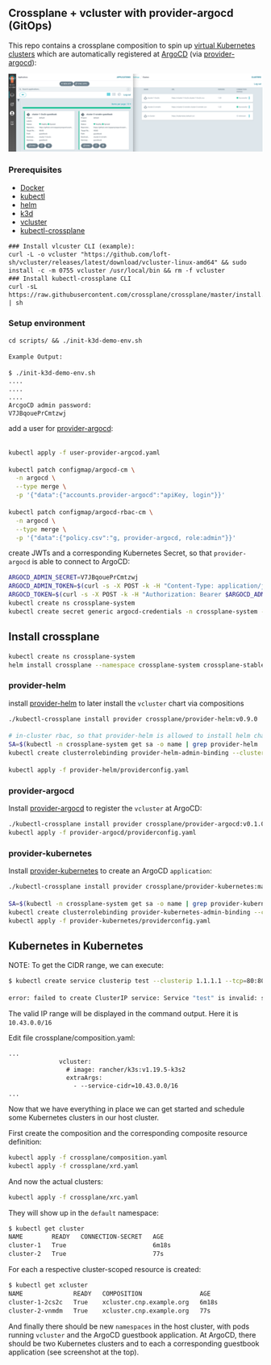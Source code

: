 ## Crossplane + vcluster with provider-argocd (GitOps)

This repo contains a crossplane composition to spin up [virtual Kubernetes clusters](https://www.vcluster.com/) which are automatically registered at [ArgoCD](https://argo-cd.readthedocs.io/en/stable/) (via [provider-argocd](https://github.com/crossplane-contrib/provider-argocd)):

![](argocd.png)

###  Prerequisites

- [Docker](https://docs.docker.com/engine/install/ubuntu/)
- [kubectl](https://kubernetes.io/docs/tasks/tools/#kubectl)
- [helm](https://helm.sh/docs/intro/install/)
- [k3d](https://k3d.io/#installation)
- [vcluster](https://www.vcluster.com/docs/getting-started/setup)
- [kubectl-crossplane](https://docs.crossplane.io/v1.10/getting-started/install-configure/)
```
### Install vlcuster CLI (example):
curl -L -o vcluster "https://github.com/loft-sh/vcluster/releases/latest/download/vcluster-linux-amd64" && sudo install -c -m 0755 vcluster /usr/local/bin && rm -f vcluster
### Install kubectl-crossplane CLI
curl -sL https://raw.githubusercontent.com/crossplane/crossplane/master/install.sh | sh
```

### Setup environment

```
cd scripts/ && ./init-k3d-demo-env.sh

Example Output:

$ ./init-k3d-demo-env.sh 
....
....
....
ArcgoCD admin password:
V7JBqouePrCmtzwj
```

add a user for [provider-argocd](https://argo-cd.readthedocs.io/en/stable/operator-manual/user-management/):
```bash

kubectl apply -f user-provider-argcod.yaml

kubectl patch configmap/argocd-cm \
  -n argocd \
  --type merge \
  -p '{"data":{"accounts.provider-argocd":"apiKey, login"}}'

kubectl patch configmap/argocd-rbac-cm \
  -n argocd \
  --type merge \
  -p '{"data":{"policy.csv":"g, provider-argocd, role:admin"}}'
```
create JWTs and a corresponding Kubernetes Secret, so that `provider-argocd` is able to connect to ArgoCD:
```bash
ARGOCD_ADMIN_SECRET=V7JBqouePrCmtzwj
ARGOCD_ADMIN_TOKEN=$(curl -s -X POST -k -H "Content-Type: application/json" --data '{"username":"admin","password":"'$ARGOCD_ADMIN_SECRET'"}' http://argocd.192.168.1.99.nip.io:8080/api/v1/session | jq -r .token)
ARGOCD_TOKEN=$(curl -s -X POST -k -H "Authorization: Bearer $ARGOCD_ADMIN_TOKEN" -H "Content-Type: application/json" http://argocd.192.168.1.99.nip.io:8080/api/v1/account/provider-argocd/token | jq -r .token)
kubectl create ns crossplane-system
kubectl create secret generic argocd-credentials -n crossplane-system --from-literal=authToken="$ARGOCD_TOKEN"
```

## Install crossplane
```bash
kubectl create ns crossplane-system
helm install crossplane --namespace crossplane-system crossplane-stable/crossplane
```

### provider-helm
install [provider-helm](https://github.com/crossplane-contrib/provider-helm) to later install the `vcluster` chart via compositions
```bash
./kubectl-crossplane install provider crossplane/provider-helm:v0.9.0

# in-cluster rbac, so that provider-helm is allowed to install helm charts into the host cluster
SA=$(kubectl -n crossplane-system get sa -o name | grep provider-helm | sed -e 's|serviceaccount\/|crossplane-system:|g')
kubectl create clusterrolebinding provider-helm-admin-binding --clusterrole cluster-admin --serviceaccount="${SA}"

kubectl apply -f provider-helm/providerconfig.yaml
```
### provider-argocd
Install [provider-argocd](https://github.com/crossplane-contrib/provider-argocd) to register the `vcluster` at ArgoCD:
```bash
./kubectl-crossplane install provider crossplane/provider-argocd:v0.1.0
kubectl apply -f provider-argocd/providerconfig.yaml
```

### provider-kubernetes
Install [provider-kubernetes](https://github.com/crossplane-contrib/provider-kubernetes) to create an ArgoCD `application`:
```bash
./kubectl-crossplane install provider crossplane/provider-kubernetes:main

SA=$(kubectl -n crossplane-system get sa -o name | grep provider-kubernetes | sed -e 's|serviceaccount\/|crossplane-system:|g')
kubectl create clusterrolebinding provider-kubernetes-admin-binding --clusterrole cluster-admin --serviceaccount="${SA}"
kubectl apply -f provider-kubernetes/providerconfig.yaml 
```

## Kubernetes in Kubernetes

NOTE: To get the CIDR range, we can execute:

```bash
$ kubectl create service clusterip test --clusterip 1.1.1.1 --tcp=80:80

error: failed to create ClusterIP service: Service "test" is invalid: spec.clusterIPs: Invalid value: []string{"1.1.1.1"}: failed to allocate IP 1.1.1.1: the provided IP (1.1.1.1) is not in the valid range. The range of valid IPs is 10.43.0.0/16

```

The valid IP range will be displayed in the command output. Here it is `10.43.0.0/16`

Edit file crossplane/composition.yaml:
```
...
              vcluster:
                # image: rancher/k3s:v1.19.5-k3s2 
                extraArgs:
                  - --service-cidr=10.43.0.0/16
...
```


Now that we have everything in place we can get started and schedule some Kubernetes clusters in our host cluster.

First create the composition and the corresponding composite resource definition:
```bash
kubectl apply -f crossplane/composition.yaml
kubectl apply -f crossplane/xrd.yaml
```
And now the actual clusters:
```bash
kubectl apply -f crossplane/xrc.yaml
```
They will show up in the `default` namespace:
```bash
$ kubectl get cluster
NAME        READY   CONNECTION-SECRET   AGE
cluster-1   True                        6m18s
cluster-2   True                        77s
```
For each a respective cluster-scoped resource is created:
```bash
$ kubectl get xcluster
NAME              READY   COMPOSITION                AGE
cluster-1-2cs2c   True    xcluster.cnp.example.org   6m18s
cluster-2-vnmdm   True    xcluster.cnp.example.org   77s
```
And finally there should be new `namespaces` in the host cluster, with pods running `vcluster` and the ArgoCD guestbook application.
At ArgoCD, there should be two Kubernetes clusters and to each a corresponding guestbook application (see screenshot at the top).
